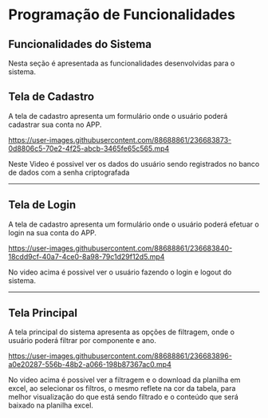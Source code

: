 # Programação de Funcionalidades

## Funcionalidades do Sistema  

Nesta seção é apresentada as funcionalidades desenvolvidas para o sistema.

 ## Tela de Cadastro
A tela de cadastro apresenta um formulário onde o usuário poderá cadastrar sua conta no APP.


https://user-images.githubusercontent.com/88688861/236683873-0d8806c5-70e2-4f25-abcb-3465fe65c565.mp4


Neste Video é possivel ver os dados do usuário sendo registrados no banco de dados com a senha criptografada





---

## Tela de Login

A tela de cadastro apresenta um formulário onde o usuário poderá efetuar o login na sua conta do APP.


https://user-images.githubusercontent.com/88688861/236683840-18cdd9cf-40a7-4ce0-8a98-79c1d29f12d5.mp4


No video acima é possivel ver o usuário fazendo o login e logout do sistema.

---

## Tela Principal

A tela principal do sistema apresenta as opções de filtragem, onde o usuário poderá filtrar por componente e ano.


https://user-images.githubusercontent.com/88688861/236683896-a0e20287-556b-48b2-a066-198b87367ac0.mp4


No video acima é possivel ver a filtragem e o download da planilha em excel, ao selecionar os filtros, o mesmo reflete na cor da tabela, para melhor visualização do que está sendo filtrado e o conteúdo que será baixado na planilha excel.
